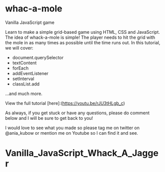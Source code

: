 # whac-a-mole
Vanilla JavaScript game


Learn to make a simple grid-based game using HTML, CSS and JavaScript. The idea of whack-a-mole is simple! The player needs to hit the grid with the mole in as many times as possible until the time runs out. In this tutorial, we will cover:

- document.querySelector
- textContent
- forEach
- addEventListener
- setInterval
- classList.add

...and much more.

View the full tutorial [here]:(https://youtu.be/rJU3tHLgb_c)

As always, if you get stuck or have any questions, please do comment below and I will be sure to get back to you!

I would love to see what you made so please tag me on twitter on @ania_kubow or mention me on Youtube so I can find it and see.
# Vanilla_JavaScript_Whack_A_Jagger
